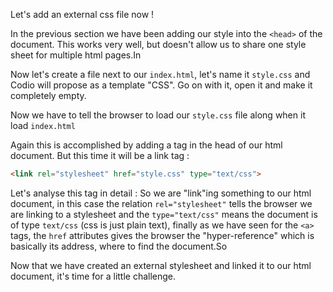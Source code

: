 Let's add an external css file now !

In the previous section we have been adding our style into the `<head>` of the document. This works very well, but doesn't allow us to share one style sheet for multiple html pages.In

Now let's create a file next to our `index.html`, let's name it `style.css` and Codio will propose as a template "CSS". Go on with it, open it and make it completely empty.

Now we have to tell the browser to load our `style.css` file along when it load `index.html`

Again this is accomplished by adding a tag in the head of our html document. But this time it will be a link tag :

```html
<link rel="stylesheet" href="style.css" type="text/css">
```

Let's analyse this tag in detail :
So we are "link"ing something to our html document, in this case the relation `rel="stylesheet"` tells the browser we are linking to a stylesheet and the `type="text/css"` means the document is of type `text/css` (css is just plain text), finally as we have seen for the `<a>` tags, the `href` attributes gives the browser the "hyper-reference" which is basically its address, where to find the document.So

Now that we have created an external stylesheet and linked it to our html document, it's time for a little challenge.





